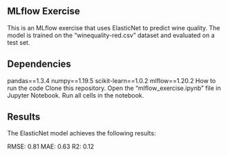 ## MLflow Exercise 

This is an MLflow exercise that uses ElasticNet to predict wine quality. The model is trained on the “winequality-red.csv” dataset and evaluated on a test set.

##  Dependencies
pandas==1.3.4
numpy==1.19.5
scikit-learn==1.0.2
mlflow==1.20.2
How to run the code
Clone this repository.
Open the “mlflow_exercise.ipynb” file in Jupyter Notebook.
Run all cells in the notebook.

##  Results
The ElasticNet model achieves the following results:

RMSE: 0.81
MAE: 0.63
R2: 0.12
